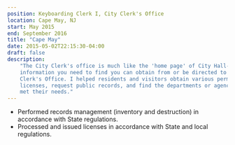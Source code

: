 ```yaml
---
position: Keyboarding Clerk I, City Clerk's Office
location: Cape May, NJ
start: May 2015
end: September 2016
title: "Cape May"
date: 2015-05-02T22:15:30-04:00
draft: false
description:
    "The City Clerk's office is much like the 'home page' of City Hall- any
    information you need to find you can obtain from or be directed to by the
    Clerk's Office. I helped residents and visitors obtain various permits and
    licenses, request public records, and find the departments or agencies that
    met their needs."
---
```


-   Performed records management (inventory and destruction) in accordance with
    State regulations.
-   Processed and issued licenses in accordance with State and local
    regulations.
